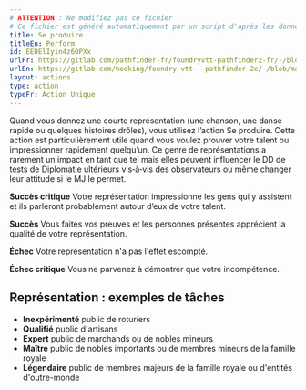 ```yaml
---
# ATTENTION : Ne modifiez pas ce fichier
# Ce fichier est généré automatiquement par un script d'après les données du module Foundry VTT officiel et de sa traduction
title: Se produire
titleEn: Perform
id: EEDElIyin4z60PXx
urlFr: https://gitlab.com/pathfinder-fr/foundryvtt-pathfinder2-fr/-/blob/master/data/actions/EEDElIyin4z60PXx.htm
urlEn: https://gitlab.com/hooking/foundry-vtt---pathfinder-2e/-/blob/master/packs/data/actions.db/perform.json
layout: actions
type: action
typeFr: Action Unique
---
```

Quand vous donnez une courte représentation (une chanson, une danse rapide ou quelques histoires drôles), vous utilisez l’action Se produire. Cette action est particulièrement utile quand vous voulez prouver votre talent ou impressionner rapidement quelqu’un. Ce genre de représentations a rarement un impact en tant que tel mais elles peuvent influencer le DD de tests de Diplomatie ultérieurs vis‑à‑vis des observateurs ou même changer leur attitude si le MJ le permet.

**Succès critique** Votre représentation impressionne les gens qui y assistent et ils parleront probablement autour d’eux de votre talent.

**Succès** Vous faites vos preuves et les personnes présentes apprécient la qualité de votre représentation.

**Échec** Votre représentation n'a pas l'effet escompté.

**Échec critique** Vous ne parvenez à démontrer que votre incompétence.

## Représentation : exemples de tâches

- **Inexpérimenté** public de roturiers
- **Qualifié** public d'artisans
- **Expert** public de marchands ou de nobles mineurs
- **Maître** public de nobles importants ou de membres mineurs de la famille royale
- **Légendaire** public de membres majeurs de la famille royale ou d'entités d'outre-monde
